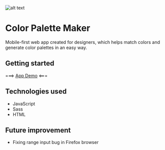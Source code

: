 ![alt text](https://user-images.githubusercontent.com/33831675/78256649-1d91e200-74f9-11ea-95a4-5221acd18588.png "color palette")

# Color Palette Maker


Mobile-first web app created for designers, which helps match colors and generate color palettes in an easy way. 

## Getting started

===> [App Demo](https://filippietruszynski.github.io/color-palette-maker/ "Google's Homepage") <===

## Technologies used

* JavaScript
* Sass
* HTML

## Future improvement
* Fixing range input bug in Firefox browser
